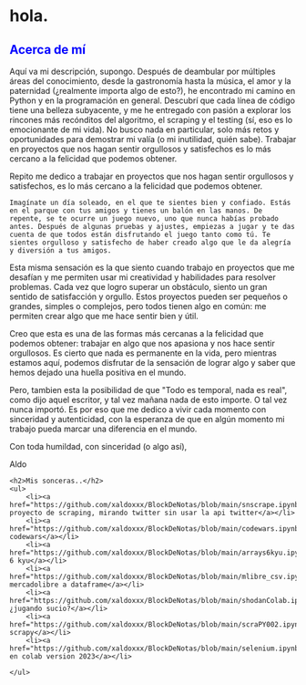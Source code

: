 <!DOCTYPE html>
<html>
<body>
	<h1>hola.</h1>
	<h2 style="color: blue">Acerca de mí</h2>
<p>Aquí va mi descripción, supongo. Después de deambular por múltiples áreas del conocimiento, desde la gastronomía hasta la música, el amor y la paternidad (¿realmente importa algo de esto?), he encontrado mi camino en Python y en la programación en general. Descubrí que cada línea de código tiene una belleza subyacente, y me he entregado con pasión a explorar los rincones más recónditos del algoritmo, el scraping y el testing (sí, eso es lo emocionante de mi vida). No busco nada en particular, solo más retos y oportunidades para demostrar mi valía (o mi inutilidad, quién sabe). Trabajar en proyectos que nos hagan sentir orgullosos y satisfechos es lo más cercano a la felicidad que podemos obtener.
	
Repito me dedico a trabajar en proyectos que nos hagan sentir orgullosos y satisfechos, es lo más cercano a la felicidad que podemos obtener.	
	
	
	Imagínate un día soleado, en el que te sientes bien y confiado. Estás en el parque con tus amigos y tienes un balón en las manos. De repente, se te ocurre un juego nuevo, uno que nunca habías probado antes. Después de algunas pruebas y ajustes, empiezas a jugar y te das cuenta de que todos están disfrutando el juego tanto como tú. Te sientes orgulloso y satisfecho de haber creado algo que le da alegría y diversión a tus amigos.

Esta misma sensación es la que siento cuando trabajo en proyectos que me desafían y me permiten usar mi creatividad y habilidades para resolver problemas. Cada vez que logro superar un obstáculo, siento un gran sentido de satisfacción y orgullo. Estos proyectos pueden ser pequeños o grandes, simples o complejos, pero todos tienen algo en común: me permiten crear algo que me hace sentir bien y útil.

Creo que esta es una de las formas más cercanas a la felicidad que podemos obtener: trabajar en algo que nos apasiona y nos hace sentir orgullosos. Es cierto que nada es permanente en la vida, pero mientras estamos aquí, podemos disfrutar de la sensación de lograr algo y saber que hemos dejado una huella positiva en el mundo.
	
	
	

Pero, tambien esta la posibilidad de que "Todo es temporal, nada es real", como dijo aquel escritor, y tal vez mañana nada de esto importe. O tal vez nunca importó. Es por eso que me dedico a vivir cada momento con sinceridad y autenticidad, con la esperanza de que en algún momento mi trabajo pueda marcar una diferencia en el mundo.

Con toda humildad, con sinceridad (o algo así),

Aldo</p>

	<h2>Mis sonceras..</h2>
	<ul>
		<li><a href="https://github.com/xaldoxxx/BlockDeNotas/blob/main/snscrape.ipynb">primer proyecto de scraping, mirando twitter sin usar la api twitter</a></li>
		<li><a href="https://github.com/xaldoxxx/BlockDeNotas/blob/main/codewars.ipynb">algoritmos codewars</a></li>
		<li><a href="https://github.com/xaldoxxx/BlockDeNotas/blob/main/arrays6kyu.ipynb">arrays 6 kyu</a></li>
		<li><a href="https://github.com/xaldoxxx/BlockDeNotas/blob/main/mlibre_csv.ipynb">precios mercadolibre a dataframe</a></li>
		<li><a href="https://github.com/xaldoxxx/BlockDeNotas/blob/main/shodanColab.ipynb">shodan, ¿jugando sucio?</a></li>
		<li><a href="https://github.com/xaldoxxx/BlockDeNotas/blob/main/scraPY002.ipynb">usando scrapy</a></li>
		<li><a href="https://github.com/xaldoxxx/BlockDeNotas/blob/main/selenium.ipynb">selenium en colab version 2023</a></li>
		
	</ul>
</body>
</html>
